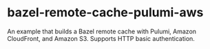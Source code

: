 # bazel-remote-cache-pulumi-aws

An example that builds a Bazel remote cache with Pulumi, Amazon CloudFront, and Amazon S3. Supports HTTP basic authentication.
